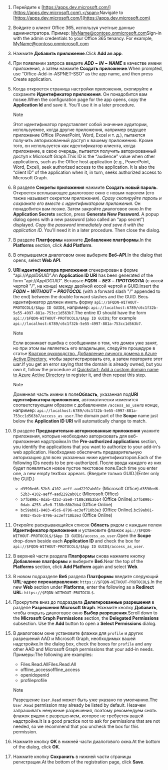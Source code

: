 

1. <span data-ttu-id="65b5a-101">Перейдите к [https://apps.dev.microsoft.com/](https://apps.dev.microsoft.com).</span><span class="sxs-lookup"><span data-stu-id="65b5a-101">Navigate to [https://apps.dev.microsoft.com/](https://apps.dev.microsoft.com)</span></span>

1. <span data-ttu-id="65b5a-p101">Войдите в клиент Office 365, используя учетные данные администратора. Пример: MyName@contoso.onmicrosoft.com</span><span class="sxs-lookup"><span data-stu-id="65b5a-p101">Sign-in with the admin credentials to your Office 365 tenancy. For example, MyName@contoso.onmicrosoft.com</span></span>

1. <span data-ttu-id="65b5a-104">Нажмите **Добавить приложение**.</span><span class="sxs-lookup"><span data-stu-id="65b5a-104">Click **Add an app**.</span></span>

1. <span data-ttu-id="65b5a-105">При появлении запроса введите **$ADD-IN-NAME$** в качестве имени приложения, а затем нажмите **Создать приложение**.</span><span class="sxs-lookup"><span data-stu-id="65b5a-105">When prompted, use “Office-Add-in-ASPNET-SSO” as the app name, and then press Create application.</span></span>

1. <span data-ttu-id="65b5a-p102">Когда откроется страница настройки приложения, скопируйте и сохраните **Идентификатор приложения**. Он понадобится вам позже.</span><span class="sxs-lookup"><span data-stu-id="65b5a-p102">When the configuration page for the app opens, copy the **Application Id** and save it. You'll use it in a later procedure.</span></span>

    > [!NOTE]
    > <span data-ttu-id="65b5a-p103">Этот идентификатор представляет собой значение аудитории, используемое, когда другие приложения, например ведущее приложение Office (PowerPoint, Word, Excel и т. д.), пытаются получить авторизованный доступ к вашему приложению. Кроме того, он используется как идентификатор клиента, когда приложение, в свою очередь, пытается получить авторизованный доступ к Microsoft Graph.</span><span class="sxs-lookup"><span data-stu-id="65b5a-p103">This ID is the “audience” value when other applications, such as the Office host application (e.g., PowerPoint, Word, Excel), seek authorized access to the application. It is also the “client ID” of the application when it, in turn, seeks authorized access to Microsoft Graph.</span></span>

1. <span data-ttu-id="65b5a-p104">В разделе **Секреты приложения** нажмите **Создать новый пароль**. Откроется всплывающее диалоговое окно с новым паролем (его также называют секретом приложения). *Сразу скопируйте пароль и сохраните его вместе с идентификатором приложения.* Он понадобится вам позже. Затем закройте диалоговое окно.</span><span class="sxs-lookup"><span data-stu-id="65b5a-p104">In the **Application Secrets** section, press **Generate New Password**. A popup dialog opens with a new password (also called an “app secret”) displayed. *Copy the password immediately and save it with the application ID.* You'll need it in a later procedure. Then close the dialog.</span></span>

1. <span data-ttu-id="65b5a-115">В разделе **Платформы** нажмите **Добавление платформы**.</span><span class="sxs-lookup"><span data-stu-id="65b5a-115">In the **Platforms** section, click **Add Platform**.</span></span>

1. <span data-ttu-id="65b5a-116">В открывшемся диалоговом окне выберите **Веб-API**.</span><span class="sxs-lookup"><span data-stu-id="65b5a-116">In the dialog that opens, select **Web API**.</span></span>

1. <span data-ttu-id="65b5a-117">**URI идентификатора приложения** сгенерирован в форме “api://$App ID GUID$”.</span><span class="sxs-lookup"><span data-stu-id="65b5a-117">An **Application ID URI** has been generated of the form “api://$App ID GUID$”.</span></span> <span data-ttu-id="65b5a-118">Вставьте **$FQDN-БЕЗ-ПРОТОКОЛА$** (с косой чертой "/", на конце) между двойной косой чертой и GUID.</span><span class="sxs-lookup"><span data-stu-id="65b5a-118">Insert the **$FQDN-WITHOUT-PROTOCOL$** (with a forward slash "/" appended to the end) between the double forward slashes and the GUID.</span></span> <span data-ttu-id="65b5a-119">Весь идентификатор должен иметь форму `api://$FQDN-WITHOUT-PROTOCOL$/$App ID GUID$`, например: `api://localhost:6789/c6c1f32b-5e55-4997-881a-753cc1d563b7`.</span><span class="sxs-lookup"><span data-stu-id="65b5a-119">The entire ID should have the form `api://$FQDN-WITHOUT-PROTOCOL$/$App ID GUID$`; for example `api://localhost:6789/c6c1f32b-5e55-4997-881a-753cc1d563b7`.</span></span>

    > [!NOTE]
    > <span data-ttu-id="65b5a-120">Если возникает ошибка с сообщением о том, что домен уже занят, но при этом вы являетесь его владельцем, следуйте процедуре в статье [Краткое руководство. Добавление личного домена в Azure Active Directory](https://docs.microsoft.com/azure/active-directory/add-custom-domain), чтобы зарегистрировать его, а затем повторите этот шаг.</span><span class="sxs-lookup"><span data-stu-id="65b5a-120">If you get an error saying that the domain is already owned, but you own it, follow the procedure at [Quickstart: Add a custom domain name to Azure Active Directory](https://docs.microsoft.com/azure/active-directory/add-custom-domain) to register it, and then repeat this step.</span></span>

    > [!NOTE]
    > <span data-ttu-id="65b5a-121">Доменная часть имени в поле**Область**, указанная под**URI идентификатора приложения**, автоматически изменится соответствующим образом с добавлением `/access_as_user`в конце, например: `api://localhost:6789/c6c1f32b-5e55-4997-881a-753cc1d563b7/access_as_user`.</span><span class="sxs-lookup"><span data-stu-id="65b5a-121">The domain part of the **Scope** name just below the **Application ID URI** will automatically change to match.</span></span>

1. <span data-ttu-id="65b5a-122">В разделе **Предварительно авторизованные приложения** укажите приложения, которые необходимо авторизовать для веб-приложения надстройки.</span><span class="sxs-lookup"><span data-stu-id="65b5a-122">In the **Pre-authorized applications** section, you identify the applications that you want to authorize to your add-in's web application.</span></span> <span data-ttu-id="65b5a-123">Необходимо обеспечить предварительную авторизацию для всех указанных ниже идентификаторов.</span><span class="sxs-lookup"><span data-stu-id="65b5a-123">Each of the following IDs needs to be pre-authorized.</span></span> <span data-ttu-id="65b5a-124">После ввода каждого из них будет появляться новое пустое текстовое поле.</span><span class="sxs-lookup"><span data-stu-id="65b5a-124">Each time you enter one, a new empty textbox appears.</span></span> <span data-ttu-id="65b5a-125">(Введите только GUID.)</span><span class="sxs-lookup"><span data-stu-id="65b5a-125">(Enter only the GUID.)</span></span>
    * <span data-ttu-id="65b5a-126">`d3590ed6-52b3-4102-aeff-aad2292ab01c` (Microsoft Office).</span><span class="sxs-lookup"><span data-stu-id="65b5a-126">`d3590ed6-52b3-4102-aeff-aad2292ab01c` (Microsoft Office)</span></span>
    * <span data-ttu-id="65b5a-127">`57fb890c-0dab-4253-a5e0-7188c88b2bb4` (Office Online).</span><span class="sxs-lookup"><span data-stu-id="65b5a-127">`57fb890c-0dab-4253-a5e0-7188c88b2bb4` (Office Online)</span></span>
    * <span data-ttu-id="65b5a-128">`bc59ab01-8403-45c6-8796-ac3ef710b3e3` (Office Online).</span><span class="sxs-lookup"><span data-stu-id="65b5a-128">`bc59ab01-8403-45c6-8796-ac3ef710b3e3` (Office Online)</span></span>

1. <span data-ttu-id="65b5a-129">Откройте раскрывающийся список **Область** рядом с каждым полем **Идентификатор приложения** и установите флажок `api://$FQDN-WITHOUT-PROTOCOL$/$App ID GUID$/access_as_user`.</span><span class="sxs-lookup"><span data-stu-id="65b5a-129">Open the **Scope** drop-down beside each **Application ID** and check the box for `api://$FQDN-WITHOUT-PROTOCOL$/$App ID GUID$/access_as_user`.</span></span>

1. <span data-ttu-id="65b5a-130">В верхней части раздела **Платформы** снова нажмите кнопку **Добавление платформы** и выберите **Веб**.</span><span class="sxs-lookup"><span data-stu-id="65b5a-130">Near the top of the **Platforms** section, click **Add Platform** again and select **Web**.</span></span>

1. <span data-ttu-id="65b5a-131">В новом подразделе **Веб** раздела **Платформы** введите следующий **URL-адрес перенаправления**: `https://$FQDN-WITHOUT-PROTOCOL$`.</span><span class="sxs-lookup"><span data-stu-id="65b5a-131">In the new **Web** section under **Platforms**, enter the following as a **Redirect URL**: `https://$FQDN-WITHOUT-PROTOCOL$`.</span></span>

1. <span data-ttu-id="65b5a-p107">Прокрутите вниз до подраздела **Делегированные разрешения** в разделе **Разрешения Microsoft Graph**. Нажмите кнопку **Добавить**, чтобы открыть диалоговое окно **Выбор разрешения**.</span><span class="sxs-lookup"><span data-stu-id="65b5a-p107">Scroll down to the **Microsoft Graph Permissions** section, the **Delegated Permissions** subsection. Use the **Add** button to open a **Select Permissions** dialog.</span></span>

1. <span data-ttu-id="65b5a-134">В диалоговом окне установите флажки для `profile` и других разрешений AAD и Microsoft Graph, необходимых вашей надстройке.</span><span class="sxs-lookup"><span data-stu-id="65b5a-134">In the dialog box, check the boxes for `profile` and any other AAD and Microsoft Graph permissions that your add-in needs.</span></span> <span data-ttu-id="65b5a-135">Примеры:</span><span class="sxs-lookup"><span data-stu-id="65b5a-135">The following are examples:</span></span>

    * <span data-ttu-id="65b5a-136">Files.Read.All</span><span class="sxs-lookup"><span data-stu-id="65b5a-136">Files.Read.All</span></span>
    * <span data-ttu-id="65b5a-137">offline_access</span><span class="sxs-lookup"><span data-stu-id="65b5a-137">offline_access</span></span>
    * <span data-ttu-id="65b5a-138">openid</span><span class="sxs-lookup"><span data-stu-id="65b5a-138">openid</span></span>
    * <span data-ttu-id="65b5a-139">profile</span><span class="sxs-lookup"><span data-stu-id="65b5a-139">profile</span></span>

    > [!NOTE]
    > <span data-ttu-id="65b5a-140">Разрешение `User.Read` может быть уже указано по умолчанию.</span><span class="sxs-lookup"><span data-stu-id="65b5a-140">The `User.Read` permission may already be listed by default.</span></span> <span data-ttu-id="65b5a-141">Незачем запрашивать ненужные разрешения, поэтому рекомендуем снять флажок рядом с разрешением, которое не требуется вашей надстройке.</span><span class="sxs-lookup"><span data-stu-id="65b5a-141">It is a good practice not to ask for permissions that are not needed, so we recommend that you uncheck the box for this permission.</span></span>

1. <span data-ttu-id="65b5a-142">Нажмите кнопку **ОК** в нижней части диалогового окна.</span><span class="sxs-lookup"><span data-stu-id="65b5a-142">At the bottom of the dialog, click **OK**.</span></span>

1. <span data-ttu-id="65b5a-143">Нажмите кнопку **Сохранить** в нижней части страницы регистрации.</span><span class="sxs-lookup"><span data-stu-id="65b5a-143">At the bottom of the registration page, click **Save**.</span></span>

